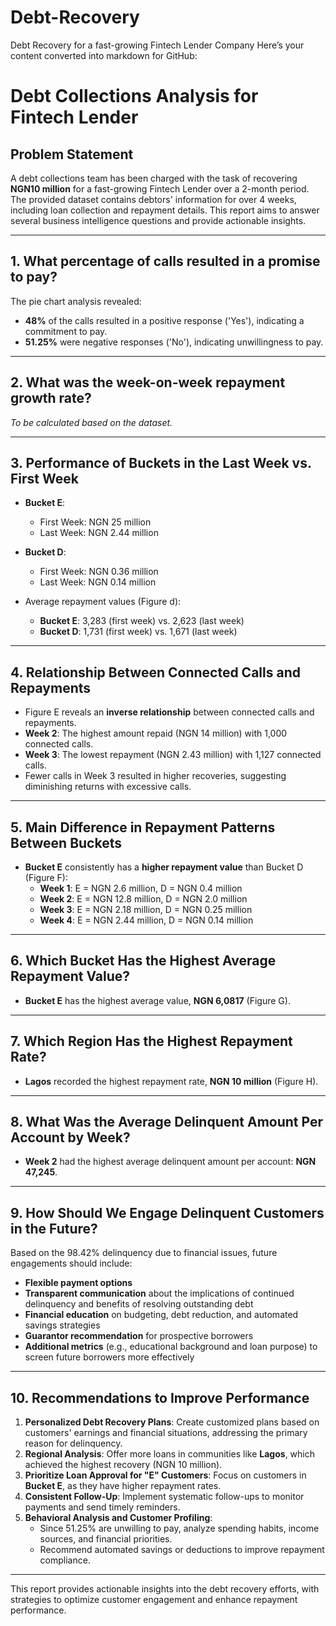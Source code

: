 # Debt-Recovery
Debt Recovery for a fast-growing Fintech Lender Company
Here’s your content converted into markdown for GitHub:

# Debt Collections Analysis for Fintech Lender  

## Problem Statement  

A debt collections team has been charged with the task of recovering **NGN10 million** for a fast-growing Fintech Lender over a 2-month period. The provided dataset contains debtors' information for over 4 weeks, including loan collection and repayment details. This report aims to answer several business intelligence questions and provide actionable insights.

---

## 1. What percentage of calls resulted in a promise to pay?  

The pie chart analysis revealed:  
- **48%** of the calls resulted in a positive response ('Yes'), indicating a commitment to pay.  
- **51.25%** were negative responses ('No'), indicating unwillingness to pay.  

---

## 2. What was the week-on-week repayment growth rate?  

*To be calculated based on the dataset.*

---

## 3. Performance of Buckets in the Last Week vs. First Week  

- **Bucket E**:  
  - First Week: NGN 25 million  
  - Last Week: NGN 2.44 million  

- **Bucket D**:  
  - First Week: NGN 0.36 million  
  - Last Week: NGN 0.14 million  

- Average repayment values (Figure d):  
  - **Bucket E**: 3,283 (first week) vs. 2,623 (last week)  
  - **Bucket D**: 1,731 (first week) vs. 1,671 (last week)  

---

## 4. Relationship Between Connected Calls and Repayments  

- Figure E reveals an **inverse relationship** between connected calls and repayments.  
- **Week 2**: The highest amount repaid (NGN 14 million) with 1,000 connected calls.  
- **Week 3**: The lowest repayment (NGN 2.43 million) with 1,127 connected calls.  
- Fewer calls in Week 3 resulted in higher recoveries, suggesting diminishing returns with excessive calls.

---

## 5. Main Difference in Repayment Patterns Between Buckets  

- **Bucket E** consistently has a **higher repayment value** than Bucket D (Figure F):  
  - **Week 1**: E = NGN 2.6 million, D = NGN 0.4 million  
  - **Week 2**: E = NGN 12.8 million, D = NGN 2.0 million  
  - **Week 3**: E = NGN 2.18 million, D = NGN 0.25 million  
  - **Week 4**: E = NGN 2.44 million, D = NGN 0.14 million  

---

## 6. Which Bucket Has the Highest Average Repayment Value?  

- **Bucket E** has the highest average value, **NGN 6,0817** (Figure G).  

---

## 7. Which Region Has the Highest Repayment Rate?  

- **Lagos** recorded the highest repayment rate, **NGN 10 million** (Figure H).  

---

## 8. What Was the Average Delinquent Amount Per Account by Week?  

- **Week 2** had the highest average delinquent amount per account: **NGN 47,245**.  

---

## 9. How Should We Engage Delinquent Customers in the Future?  

Based on the 98.42% delinquency due to financial issues, future engagements should include:  
- **Flexible payment options**  
- **Transparent communication** about the implications of continued delinquency and benefits of resolving outstanding debt  
- **Financial education** on budgeting, debt reduction, and automated savings strategies  
- **Guarantor recommendation** for prospective borrowers  
- **Additional metrics** (e.g., educational background and loan purpose) to screen future borrowers more effectively  

---

## 10. Recommendations to Improve Performance  

1. **Personalized Debt Recovery Plans**: Create customized plans based on customers' earnings and financial situations, addressing the primary reason for delinquency.  
2. **Regional Analysis**: Offer more loans in communities like **Lagos**, which achieved the highest recovery (NGN 10 million).  
3. **Prioritize Loan Approval for "E" Customers**: Focus on customers in **Bucket E**, as they have higher repayment rates.  
4. **Consistent Follow-Up**: Implement systematic follow-ups to monitor payments and send timely reminders.  
5. **Behavioral Analysis and Customer Profiling**:  
   - Since 51.25% are unwilling to pay, analyze spending habits, income sources, and financial priorities.  
   - Recommend automated savings or deductions to improve repayment compliance.  

---

This report provides actionable insights into the debt recovery efforts, with strategies to optimize customer engagement and enhance repayment performance.
``` 
